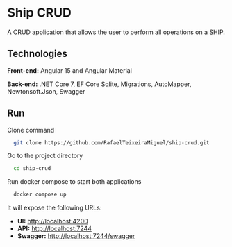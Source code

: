
# Ship CRUD

A CRUD application that allows the user to perform all operations on a SHIP.

## Technologies

**Front-end:** Angular 15 and Angular Material

**Back-end:** .NET Core 7, EF Core Sqlite, Migrations, AutoMapper, Newtonsoft.Json, Swagger

## Run

Clone command

```bash
  git clone https://github.com/RafaelTeixeiraMiguel/ship-crud.git
```

Go to the project directory

```bash
  cd ship-crud
```

Run docker compose to start both applications

```bash
  docker compose up
```

It will expose the following URLs:

- **UI:** [http://localhost:4200](http://localhost:4200)
- **API:** [http://localhost:7244](http://localhost:7244)
- **Swagger:** [http://localhost:7244/swagger](http://localhost:7244/swagger)
